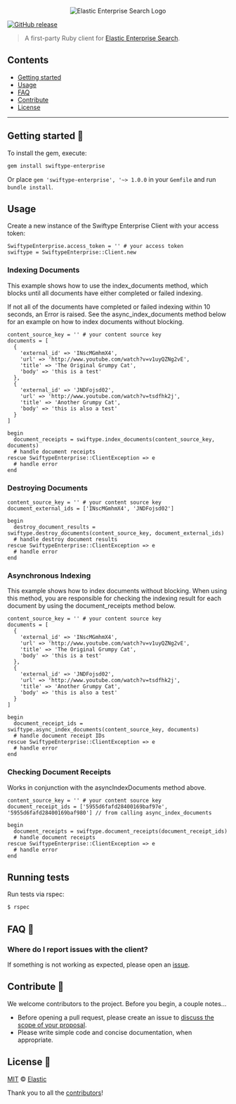 <p align="center"><img src="https://github.com/swiftype/swiftype-enterprise-ruby/blob/master/logo-enterprise-search.png?raw=true" alt="Elastic Enterprise Search Logo"></p>

<a href="https://github.com/swiftype/swiftype-enterprise-ruby/releases"><img src="https://img.shields.io/github/release/swiftype/swiftype-enterprise-ruby/all.svg?style=flat-square" alt="GitHub release" /></a></p>

> A first-party Ruby client for [Elastic Enterprise Search](https://www.elastic.co/solutions/enterprise-search).

## Contents

+ [Getting started](#getting-started-)
+ [Usage](#usage)
+ [FAQ](#faq-)
+ [Contribute](#contribute-)
+ [License](#license-)

***

## Getting started 🐣

To install the gem, execute:

```bash
gem install swiftype-enterprise
```

Or place `gem 'swiftype-enterprise', '~> 1.0.0` in your `Gemfile` and run `bundle install`.

## Usage

Create a new instance of the Swiftype Enterprise Client with your access token:

    SwiftypeEnterprise.access_token = '' # your access token
    swiftype = SwiftypeEnterprise::Client.new

### Indexing Documents

This example shows how to use the index_documents method, which blocks until all documents have either completed or failed indexing.

If not all of the documents have completed or failed indexing within 10 seconds, an Error is raised.
See the async_index_documents method below for an example on how to index documents without blocking.

    content_source_key = '' # your content source key
    documents = [
      {
        'external_id' => 'INscMGmhmX4',
        'url' => 'http://www.youtube.com/watch?v=v1uyQZNg2vE',
        'title' => 'The Original Grumpy Cat',
        'body' => 'this is a test'
      },
      {
        'external_id' => 'JNDFojsd02',
        'url' => 'http://www.youtube.com/watch?v=tsdfhk2j',
        'title' => 'Another Grumpy Cat',
        'body' => 'this is also a test'
      }
    ]

    begin
      document_receipts = swiftype.index_documents(content_source_key, documents)
      # handle document receipts
    rescue SwiftypeEnterprise::ClientException => e
      # handle error
    end

### Destroying Documents

    content_source_key = '' # your content source key
    document_external_ids = ['INscMGmhmX4', 'JNDFojsd02']

    begin
      destroy_document_results = swiftype.destroy_documents(content_source_key, document_external_ids)
      # handle destroy document results
    rescue SwiftypeEnterprise::ClientException => e
      # handle error
    end

### Asynchronous Indexing

This example shows how to index documents without blocking.
When using this method, you are responsible for checking the indexing result for each document by using the document_receipts method below.

    content_source_key = '' # your content source key
    documents = [
      {
        'external_id' => 'INscMGmhmX4',
        'url' => 'http://www.youtube.com/watch?v=v1uyQZNg2vE',
        'title' => 'The Original Grumpy Cat',
        'body' => 'this is a test'
      },
      {
        'external_id' => 'JNDFojsd02',
        'url' => 'http://www.youtube.com/watch?v=tsdfhk2j',
        'title' => 'Another Grumpy Cat',
        'body' => 'this is also a test'
      }
    ]

    begin
      document_receipt_ids = swiftype.async_index_documents(content_source_key, documents)
      # handle document receipt IDs
    rescue SwiftypeEnterprise::ClientException => e
      # handle error
    end


### Checking Document Receipts

Works in conjunction with the asyncIndexDocuments method above.

    content_source_key = '' # your content source key
    document_receipt_ids = ['5955d6fafd28400169baf97e', '5955d6fafd28400169baf980'] // from calling async_index_documents

    begin
      document_receipts = swiftype.document_receipts(document_receipt_ids)
      # handle document receipts
    rescue SwiftypeEnterprise::ClientException => e
      # handle error
    end

## Running tests

Run tests via rspec:

```bash
$ rspec
```

## FAQ 🔮

### Where do I report issues with the client?

If something is not working as expected, please open an [issue](https://github.com/swiftype/swiftype-enterprise-ruby/issues/new).

## Contribute 🚀

We welcome contributors to the project. Before you begin, a couple notes...

+ Before opening a pull request, please create an issue to [discuss the scope of your proposal](https://github.com/swiftype/swiftype-enterprise-ruby/issues).
+ Please write simple code and concise documentation, when appropriate.

## License 📗

[MIT](https://github.com/swiftype/swiftype-enterprise-ruby/blob/master/LICENSE) © [Elastic](https://github.com/elastic)

Thank you to all the [contributors](https://github.com/swiftype/swiftype-enterprise-ruby/graphs/contributors)!
